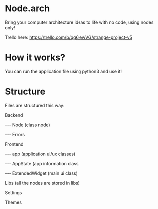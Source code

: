 # Node.arch
Bring your computer architecture ideas to life with no code, using nodes only!

Trello here: https://trello.com/b/qq6iewVG/strange-project-v5

# How it works?
You can run the application file using python3 and use it!

# Structure

Files are structured this way:

Backend

 --- Node (class node)
 
 --- Errors
 
Frontend

 --- app (application ui/ux classes)
 
 --- AppState (app information class)
 
 --- ExtendedWidget (main ui class)
 
Libs (all the nodes are stored in libs)

Settings

Themes
